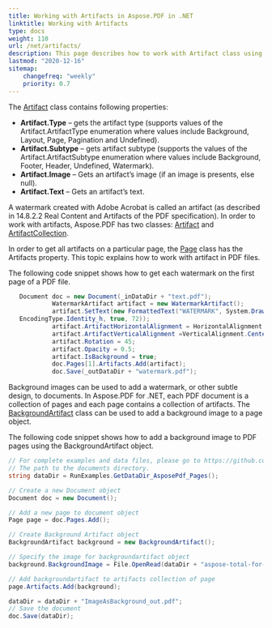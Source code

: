 ```yaml
---
title: Working with Artifacts in Aspose.PDF in .NET
linktitle: Working with Artifacts
type: docs
weight: 110
url: /net/artifacts/
description: This page describes how to work with Artifact class using Aspose.PDF for .NET. Code snippets show how to add a background image to PDF pages and how to get each watermark on the first page of a PDF file. 
lastmod: "2020-12-16"
sitemap:
    changefreq: "weekly"
    priority: 0.7
---
```


The [Artifact](https://apireference.aspose.com/pdf/net/aspose.pdf/artifact) class contains following properties:

- **Artifact.Type** – gets the artifact type (supports values of the Artifact.ArtifactType enumeration where values include Background, Layout, Page, Pagination and Undefined).
- **Artifact.Subtype** – gets artifact subtype (supports the values of the Artifact.ArtifactSubtype enumeration where values include Background, Footer, Header, Undefined, Watermark).
- **Artifact.Image** – Gets an artifact’s image (if an image is presents, else null).
- **Artifact.Text** – Gets an artifact’s text.

A watermark created with Adobe Acrobat is called an artifact (as described in 14.8.2.2 Real Content and Artifacts of the PDF specification). In order to work with artifacts, Aspose.PDF has two classes: [Artifact](https://apireference.aspose.com/pdf/net/aspose.pdf/artifact) and [ArtifactCollection](https://apireference.aspose.com/pdf/net/aspose.pdf/artifactcollection).

In order to get all artifacts on a particular page, the [Page](https://apireference.aspose.com/pdf/net/aspose.pdf/page) class has the Artifacts property. This topic explains how to work with artifact in PDF files.

The following code snippet shows how to get each watermark on the first page of a PDF file.

```csharp
   Document doc = new Document(_inDataDir + "text.pdf");
            WatermarkArtifact artifact = new WatermarkArtifact();
            artifact.SetText(new FormattedText("WATERMARK", System.Drawing.Color.Blue, FontStyle.Courier,
   EncodingType.Identity_h, true, 72));
            artifact.ArtifactHorizontalAlignment = HorizontalAlignment.Center;
            artifact.ArtifactVerticalAlignment =VerticalAlignment.Center;
            artifact.Rotation = 45;
            artifact.Opacity = 0.5;
            artifact.IsBackground = true;
            doc.Pages[1].Artifacts.Add(artifact);
            doc.Save(_outDataDir + "watermark.pdf");
```

Background images can be used to add a watermark, or other subtle design, to documents. In Aspose.PDF for .NET, each PDF document is a collection of pages and each page contains a collection of artifacts. The [BackgroundArtifact](https://apireference.aspose.com/pdf/net/aspose.pdf/backgroundartifact) class can be used to add a background image to a page object. 

The following code snippet shows how to add a background image to PDF pages using the BackgroundArtifact object.

```csharp
// For complete examples and data files, please go to https://github.com/aspose-pdf/Aspose.PDF-for-.NET
// The path to the documents directory.
string dataDir = RunExamples.GetDataDir_AsposePdf_Pages();

// Create a new Document object
Document doc = new Document();

// Add a new page to document object
Page page = doc.Pages.Add();

// Create Background Artifact object
BackgroundArtifact background = new BackgroundArtifact();

// Specify the image for backgroundartifact object
background.BackgroundImage = File.OpenRead(dataDir + "aspose-total-for-net.jpg");

// Add backgroundartifact to artifacts collection of page
page.Artifacts.Add(background);

dataDir = dataDir + "ImageAsBackground_out.pdf";
// Save the document
doc.Save(dataDir);
```
